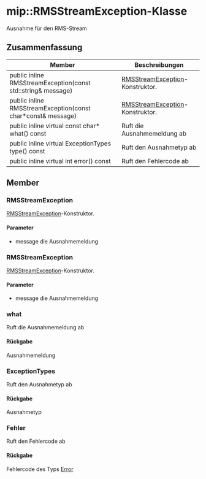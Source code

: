 # <a name="class-miprmsstreamexception"></a>mip::RMSStreamException-Klasse 
Ausnahme für den RMS-Stream
  
## <a name="summary"></a>Zusammenfassung
 Member                        | Beschreibungen                                
--------------------------------|---------------------------------------------
public inline RMSStreamException(const std::string& message)  |  [RMSStreamException](#classmip_1_1_r_m_s_stream_exception)-Konstruktor.
public inline RMSStreamException(const char*const& message)  |  [RMSStreamException](#classmip_1_1_r_m_s_stream_exception)-Konstruktor.
public inline virtual const char* what() const  |  Ruft die Ausnahmemeldung ab
public inline virtual ExceptionTypes type() const  |  Ruft den Ausnahmetyp ab
public inline virtual int error() const  |  Ruft den Fehlercode ab
  
## <a name="members"></a>Member
  
### <a name="rmsstreamexception"></a>RMSStreamException
[RMSStreamException](#classmip_1_1_r_m_s_stream_exception)-Konstruktor.
  
#### <a name="parameters"></a>Parameter
* message die Ausnahmemeldung
  
### <a name="rmsstreamexception"></a>RMSStreamException
[RMSStreamException](#classmip_1_1_r_m_s_stream_exception)-Konstruktor.
  
#### <a name="parameters"></a>Parameter
* message die Ausnahmemeldung
  
### <a name="what"></a>what
Ruft die Ausnahmemeldung ab
  
#### <a name="returns"></a>Rückgabe
Ausnahmemeldung
  
### <a name="exceptiontypes"></a>ExceptionTypes
Ruft den Ausnahmetyp ab
  
#### <a name="returns"></a>Rückgabe
Ausnahmetyp
  
### <a name="error"></a>Fehler
Ruft den Fehlercode ab
  
#### <a name="returns"></a>Rückgabe
Fehlercode des Typs [Error](#classmip_1_1_error)